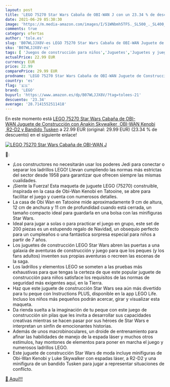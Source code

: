 ```yaml
---
layout: post
title: 'LEGO 75270 Star Wars Cabaña de OBI-WAN J con un 23.34 % de descuento'
date: 2021-06-29 05:30:30
image: 'https://m.media-amazon.com/images/I/51WNbmh5TFS._SL500_._SL400_.jpg'
comments: true
category: ofertas
author: 'tole.es'
slug: 'B07WLJJX8V-es LEGO 75270 Star Wars Cabaña de OBI-WAN Juguete de...'
sku: 'B07WLJJX8V-es'
tags: [ 'Juegos de construcción para niños','Juguetes','Juguetes y juegos','lego', ]
actualPrice: 22.99 EUR
currency: EUR
price: 22.99
comparePrice: 29.99 EUR
prodname: 'LEGO 75270 Star Wars Cabaña de OBI-WAN Juguete de Construcción con Anakin Skywalker  OBI-WAN Kenobi  R2-D2 y Bandido Tusken'
country: 'es'
flag: '🇪🇸'
brand: 'LEGO'
buyurl: 'https://www.amazon.es/dp/B07WLJJX8V/?tag=tolees-21'
descuento: '23.34'
average: '28.7141552511418'
---
```


En este momento está [LEGO 75270 Star Wars Cabaña de OBI-WAN Juguete de Construcción con Anakin Skywalker  OBI-WAN Kenobi  R2-D2 y Bandido Tusken](https://www.amazon.es/dp/B07WLJJX8V/?tag=tolees-21) a 22.99 EUR (original: 29.99 EUR) (23.34 %  de descuento) en el siguiente enlace!

[![LEGO 75270 Star Wars Cabaña de OBI-WAN J](https://m.media-amazon.com/images/I/51WNbmh5TFS._SL500_._SL400_.jpg)](https://www.amazon.es/dp/B07WLJJX8V/?tag=tolees-21)

🔎:

- ¡Los constructores no necesitarán usar los poderes Jedi para conectar o separar los ladrillos LEGO! Llevan cumpliendo las normas más estrictas del sector desde 1958 para garantizar que ofrecen siempre las mismas cualidades.
- ¡Siente la Fuerza! Esta maqueta de juguete LEGO (75270) construible, inspirada en la casa de Obi-Wan Kenobi en Tatooine, se abre para facilitar el juego y cuenta con numerosos detalles.
- La casa de Obi Wan en Tatooine mide aproximadamente 9 cm de altura, 12 cm de anchura y 11 cm de profundidad cuando está cerrada, un tamaño compacto ideal para guardarla en una bolsa con las minifiguras Star Wars.
- Ideal para jugar a solas o para practicar el juego en grupo, este set de 200 piezas es un estupendo regalo de Navidad, un obsequio perfecto para un cumpleaños o una fantástica sorpresa especial para niños a partir de 7 años.
- Los juguetes de construcción LEGO Star Wars abren las puertas a una galaxia de aventuras de construcción y juego para que los peques (y los fans adultos) inventen sus propias aventuras o recreen las escenas de la saga.
- Los ladrillos y elementos LEGO se someten a las pruebas más exhaustivas para que tengas la certeza de que este popular juguete de construcción para niños satisface los requisitos de las normas de seguridad más exigentes aquí, en la Tierra.
- Haz que este juguete de construcción Star Wars sea aún más divertido para tu peque con Instructions PLUS, disponible en la app LEGO Life. Incluso los niños más pequeños podrán acercar, girar y visualizar esta maqueta.
- Da rienda suelta a la imaginación de tu peque con este juego de construcción sin pilas que les invita a desarrollar sus capacidades creativas mientras se hacen pasar por sus héroes de Star Wars e interpretan un sinfín de emocionantes historias.
- Además de unos macrobinoculares, un droide de entrenamiento para afinar las habilidades de manejo de la espada láser y muchos otros estímulos, hay montones de elementos para poner en marcha el juego y numerosos ladrillos LEGO.
- Este juguete de construcción Star Wars de moda incluye minifiguras de Obi-Wan Kenobi y Luke Skywalker con espadas láser, a R2-D2 y una minifigura de un bandido Tusken para jugar a representar situaciones de conflicto.

[🛒 Aquí!!!](https://www.amazon.es/dp/B07WLJJX8V/?tag=tolees-21)
